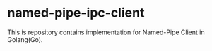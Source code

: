 # named-pipe-ipc-client
This is repository contains implementation for Named-Pipe Client in Golang(Go).
